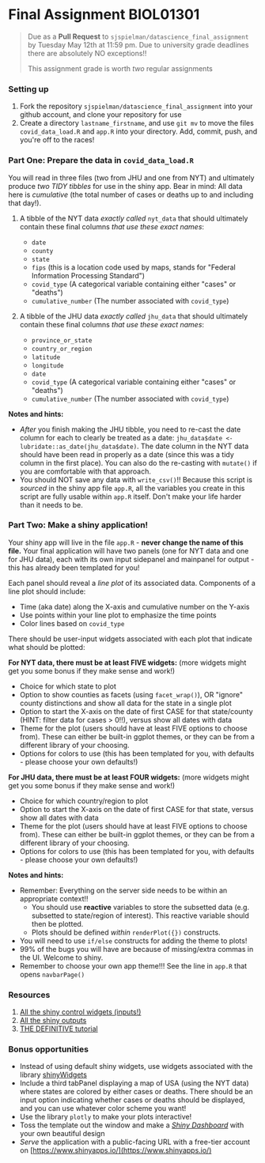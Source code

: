 # Final Assignment BIOL01301

>Due as a **Pull Request** to `sjspielman/datascience_final_assignment` by Tuesday May 12th at 11:59 pm. Due to university grade deadlines there are absolutely NO exceptions!!
> 
> This assignment grade is worth *two* regular assignments

### Setting up

1. Fork the repository `sjspielman/datascience_final_assignment` into your github account, and clone your repository for use
2. Create a directory `lastname_firstname`, and use `git mv` to move the files `covid_data_load.R` and `app.R` into your directory. Add, commit, push, and you're off to the races!

### Part One: Prepare the data in `covid_data_load.R`

You will read in three files (two from JHU and one from NYT) and ultimately produce *two TIDY tibbles* for use in the shiny app. Bear in mind: All data here is *cumulative* (the total number of cases or deaths up to and including that day!).


1) A tibble of the NYT data *exactly called* `nyt_data` that should ultimately contain these final columns *that use these exact names*:

	+ `date`
	+ `county`
	+ `state`
	+ `fips` (this is a location code used by maps, stands for "Federal Information Processing Standard")
	+ `covid_type` (A categorical variable containing either "cases" or "deaths")
	+ `cumulative_number` (The number associated with `covid_type`)

2) A tibble of the JHU data *exactly called* `jhu_data` that should ultimately contain these final columns *that use these exact names*:

	+ `province_or_state`
	+ `country_or_region`
	+ `latitude`
	+ `longitude`
	+ `date`
	+ `covid_type` (A categorical variable containing either "cases" or "deaths")
	+ `cumulative_number` (The number associated with `covid_type`)


**Notes and hints:**

+ *After* you finish making the JHU tibble, you need to re-cast the date column for each to clearly be treated as a date: `jhu_data$date <- lubridate::as_date(jhu_data$date)`. The date column in the NYT data should have been read in properly as a date (since this was a tidy column in the first place). You can also do the re-casting with `mutate()` if you are comfortable with that approach.
+ You should NOT save any data with `write_csv()`!! Because this script is *sourced* in the shiny app file `app.R`, all the variables you create in this script are fully usable within `app.R` itself. Don't make your life harder than it needs to be.

### Part Two: Make a shiny application!

Your shiny app will live in the file `app.R` - **never change the name of this file.** Your final application will have two panels (one for NYT data and one for JHU data), each with its own input sidepanel and mainpanel for output - this has already been templated for you!

Each panel should reveal a *line plot* of its associated data. Components of a line plot should include:

+ Time (aka date) along the X-axis and cumulative number on the Y-axis
+ Use points within your line plot to emphasize the time points
+ Color lines based on `covid_type`

There should be user-input widgets associated with each plot that indicate what should be plotted:

**For NYT data, there must be at least FIVE widgets:** (more widgets might get you some bonus if they make sense and work!)

+ Choice for which state to plot
+ Option to show counties as facets (using `facet_wrap()`), OR "ignore" county distinctions and show all data for the state in a single plot
+ Option to start the X-axis on the date of first CASE for that state/county (HINT: filter data for cases > 0!!), versus show all dates with data
+ Theme for the plot (users should have at least FIVE options to choose from). These can either be built-in ggplot themes, or they can be from a different library of your choosing.
+ Options for colors to use (this has been templated for you, with defaults - please choose your own defaults!)

**For JHU data, there must be at least FOUR widgets:** (more widgets might get you some bonus if they make sense and work!)

+ Choice for which country/region to plot
+ Option to start the X-axis on the date of first CASE for that state, versus show all dates with data
+ Theme for the plot (users should have at least FIVE options to choose from). These can either be built-in ggplot themes, or they can be from a different library of your choosing.
+ Options for colors to use (this has been templated for you, with defaults - please choose your own defaults!)

    


**Notes and hints:**
+ Remember: Everything on the server side needs to be within an appropriate context!!
    + You should use **reactive** variables to store the subsetted data (e.g. subsetted to state/region of interest). This reactive variable should then be plotted.
    + Plots should be defined *within* `renderPlot({})` constructs.
+ You will need to use `if/else` constructs for adding the theme to plots! 
+ 99% of the bugs you will have are because of missing/extra commas in the UI. Welcome to shiny.
+ Remember to choose your own app theme!!! See the line in `app.R` that opens `navbarPage()`
	
### Resources

1. [All the shiny control widgets (inputs!)](https://shiny.rstudio.com/tutorial/written-tutorial/lesson3/)
2. [All the shiny outputs](https://shiny.rstudio.com/tutorial/written-tutorial/lesson4/)
3. [THE DEFINITIVE tutorial](https://shiny.rstudio.com/tutorial/)


### Bonus opportunities

+ Instead of using default shiny widgets, use widgets associated with the library [shinyWidgets](https://github.com/dreamRs/shinyWidgets)
+ Include a third tabPanel displaying a map of USA (using the NYT data) where states are colored by either cases or deaths. There should be an input option indicating whether cases or deaths should be displayed, and you can use whatever color scheme you want!
+ Use the library `plotly` to make your plots interactive! 
+ Toss the template out the window and make a [*Shiny Dashboard*](https://rstudio.github.io/shinydashboard/) with your own beautiful design
+ *Serve* the application with a public-facing URL with a free-tier account on [https://www.shinyapps.io/](https://www.shinyapps.io/)
